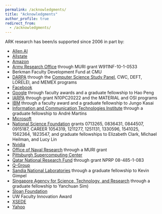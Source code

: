 ```yaml
---
permalink: /acknowledgments/
title: "Acknowledgments"
author_profile: true
redirect_from: 
  - /acknowledgments/
---
```


ARK research has been/is supported since 2006 in part by:
* [Allen AI](https://allenai.org)
* [Allstate](http://allstate.com)
* [Amazon](https://amazon.com)
* [Army Research Office](http://www.arl.army.mil/www/default.cfm?page=29) through MURI grant
W911NF-10-1-0533
* Berkman Faculty Development Fund at CMU 
* [DARPA](https://www.darpa.mil) through the [Computer Science Study Panel](https://cs2p.ida.org), CWC, DEFT, LORELEI, and MEMEX programs
* [Facebook](https://facebook.com)
* [Google](https://www.google.com) through faculty awards and a graduate fellowship to Hao Peng
* [IARPA](https://www.iarpa.gov) through grant N10PC20222 and the MATERIAL and OSI programs
* [IBM](https://www.ibm.com) through a faculty award and a graduate fellowship to Jungo Kasai
* [Information and Communication Technologies Institute](http://www.cmuportugal.org) through a graduate fellowship to Andr&eacute; Martins
* [Microsoft](https://microsoft.com)
* [National Science Foundation](https://www.nsf.gov) grants 0713265, 0836431, 0844507, 0915187,
CAREER 1054319, 1211277, 1251131, 1330596, 1541025, 1562364, 1823547, and graduate fellowships to Elizabeth Clark, Michael Heilman, and Lucy Lin
* [Nvidia](https://nvidia.com)
* [Office of Naval Research](https://www.onr.navy.mil) through a MURI grant
* [Pittsburgh Supercomputing Center](https://www.psc.edu)
* [Qatar National Research Fund](http://www.qnrf.org) through grant NPRP 08-485-1-083
* [Q-Group](https://www.q-group.org/) 
* [Sandia National Laboratories](http://www.sandia.gov) through a graduate fellowship to Kevin Gimpel
* [Singapore Agency for Science, Technology, and Research](https://www.a-star.edu.sg/) through a graduate fellowship to Yanchuan Sim)
* [Sloan Foundation](https://sloan.org)
* UW Faculty Innovation Award
* [XSEDE](http://www.xsede.org)
* [Yahoo](http://www.yahoo.com)
